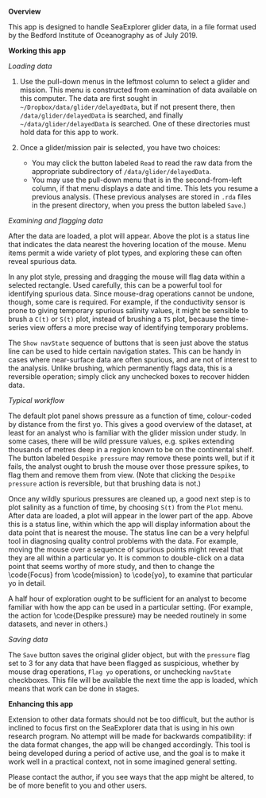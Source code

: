 **Overview**

This app is designed to handle SeaExplorer glider data, in a file format used
by the Bedford Institute of Oceanography as of July 2019.

**Working this app**

*Loading data*

1. Use the pull-down menus in the leftmost column to select a glider and
   mission.  This menu is constructed from examination of data available on
this computer. The data are first sought in
`~/Dropbox/data/glider/delayedData`, but if not present there, then
`/data/glider/delayedData` is searched, and finally `~/data/glider/delayedData`
is searched. One of these directories must hold data for this app to work.

2. Once a glider/mission pair is selected, you have two choices:
    * You may click the button labeled `Read` to read the raw data from the
      appropriate subdirectory of `/data/glider/delayedData`.
    * You may use the pull-down menu that is in the second-from-left column, if
      that menu displays a date and time. This lets you resume a previous
analysis.  (These previous analyses are stored in `.rda` files in the present
directory, when you press the button labeled `Save`.)

*Examining and flagging data*

After the data are loaded, a plot will appear. Above the plot is a status line
that indicates the data nearest the hovering location of the mouse.  Menu items
permit a wide variety of plot types, and exploring these can often reveal
spurious data.

In any plot style, pressing and dragging the mouse will flag data within a
selected rectangle. Used carefully, this can be a powerful tool for identifying
spurious data. Since mouse-drag operations cannot be undone, though, some care
is required. For example, if the conductivity sensor is prone to giving
temporary spurious salinity values, it might be sensible to brush a `C(t)` or
`S(t)` plot, instead of brushing a `TS` plot, because the time-series view
offers a more precise way of identifying temporary problems.

The `Show navState` sequence of buttons that is seen just above the status line
can be used to hide certain navigation states. This can be handy in cases where
near-surface data are often spurious, and are not of interest to the analysis.
Unlike brushing, which permanently flags data, this is a reversible operation;
simply click any unchecked boxes to recover hidden data.

*Typical workflow*

The default plot panel shows pressure as a function of time, colour-coded by
distance from the first yo. This gives a good overview of the dataset, at least
for an analyst who is familiar with the glider mission under study.  In some
cases, there will be wild pressure values, e.g. spikes extending thousands of
metres deep in a region known to be on the continental shelf. The button
labeled `Despike pressure` may remove these points well, but if it fails, the
analyst ought to brush the mouse over those pressure spikes, to flag them and
remove them from view. (Note that clicking the `Despike pressure` action is
reversible, but that brushing data is not.)

Once any wildly spurious pressures are cleaned up, a good next step is to plot
salinity as a function of time, by choosing `S(t)` from the `Plot` menu.
After data are loaded, a plot will appear in the lower part of the app. Above
this is a status line, within which the app will display information about the
data point that is nearest the mouse. The status line can be a very helpful
tool in diagnosing quality control problems with the data. For example, moving
the mouse over a sequence of spurious points might reveal that they are all
within a particular yo.  It is common to double-click on a data point that
seems worthy of more study, and then to change the \code{Focus} from
\code{mission} to \code{yo}, to examine that particular yo in detail.

A half hour of exploration ought to be sufficient for an analyst to become
familiar with how the app can be used in a particular setting.  (For example,
the action for \code{Despike pressure} may be needed routinely in some
datasets, and never in others.)

*Saving data*

The `Save` button saves the original glider object, but with the `pressure`
flag set to 3 for any data that have been flagged as suspicious, whether by
mouse drag operations, `Flag yo` operations, or unchecking `navState`
checkboxes. This file will be available the next time the app is loaded, which
means that work can be done in stages.

**Enhancing this app**

Extension to other data formats should not be too difficult, but the author is
inclined to focus first on the SeaExplorer data that is using in his own
research program.  No attempt will be made for backwards compatibility: if the
data format changes, the app will be changed accordingly. This tool is being
developed during a period of active use, and the goal is to make it work well
in a practical context, not in some imagined general setting.

Please contact the author, if you see ways that the app might be altered, to be
of more benefit to you and other users.


